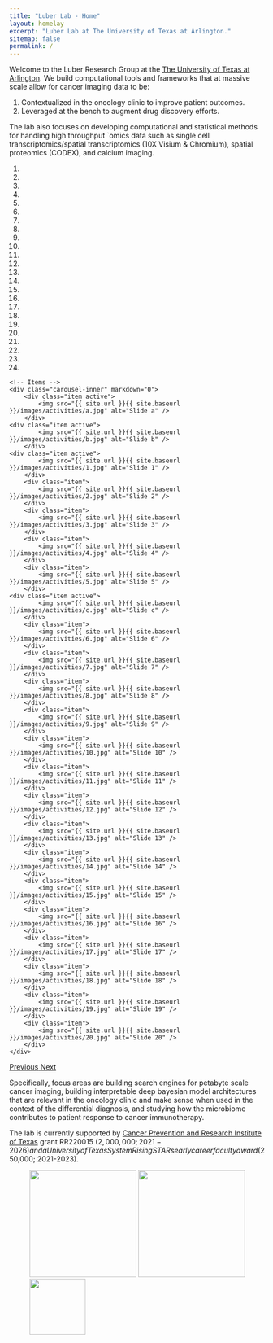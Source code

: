 ```yaml
---
title: "Luber Lab - Home"
layout: homelay
excerpt: "Luber Lab at The University of Texas at Arlington."
sitemap: false
permalink: /
---
```

Welcome to the Luber Research Group at the [The University of Texas at Arlington](https://www.uta.edu). We build computational tools and frameworks that at massive scale allow for cancer imaging data to be:
1. Contextualized in the oncology clinic to improve patient outcomes.
2. Leveraged at the bench to augment drug discovery efforts.

The lab also focuses on developing computational and statistical methods for handling high throughput `omics data such as single cell transcriptomics/spatial transcriptomics (10X Visium & Chromium), spatial proteomics (CODEX), and calcium imaging.

<div markdown="0" id="carousel" class="carousel slide" data-ride="carousel" data-interval="4000" data-pause="hover" >
    <!-- Menu -->
<ol class="carousel-indicators">
    <li data-target="#carousel" data-slide-to="0" class="active"></li>
    <li data-target="#carousel" data-slide-to="1"></li>
    <li data-target="#carousel" data-slide-to="2"></li>
    <li data-target="#carousel" data-slide-to="3"></li>
    <li data-target="#carousel" data-slide-to="4"></li>
    <li data-target="#carousel" data-slide-to="5"></li>
    <li data-target="#carousel" data-slide-to="6"></li>
    <li data-target="#carousel" data-slide-to="7"></li>
    <li data-target="#carousel" data-slide-to="8"></li>
    <li data-target="#carousel" data-slide-to="9"></li>
    <li data-target="#carousel" data-slide-to="10"></li>
    <li data-target="#carousel" data-slide-to="11"></li>
    <li data-target="#carousel" data-slide-to="12"></li>
    <li data-target="#carousel" data-slide-to="13"></li>
    <li data-target="#carousel" data-slide-to="14"></li>
    <li data-target="#carousel" data-slide-to="15"></li>
    <li data-target="#carousel" data-slide-to="16"></li>
    <li data-target="#carousel" data-slide-to="17"></li>
    <li data-target="#carousel" data-slide-to="18"></li>
    <li data-target="#carousel" data-slide-to="19"></li>
    <li data-target="#carousel" data-slide-to="20"></li>	
    <li data-target="#carousel" data-slide-to="21"></li>
    <li data-target="#carousel" data-slide-to="22"></li>
    <li data-target="#carousel" data-slide-to="23"></li>
</ol>

    <!-- Items -->
    <div class="carousel-inner" markdown="0">
        <div class="item active">
            <img src="{{ site.url }}{{ site.baseurl }}/images/activities/a.jpg" alt="Slide a" />
        </div>
	<div class="item active">
            <img src="{{ site.url }}{{ site.baseurl }}/images/activities/b.jpg" alt="Slide b" />
        </div>
	<div class="item active">
            <img src="{{ site.url }}{{ site.baseurl }}/images/activities/1.jpg" alt="Slide 1" />
        </div>
        <div class="item">
            <img src="{{ site.url }}{{ site.baseurl }}/images/activities/2.jpg" alt="Slide 2" />
        </div>
        <div class="item">
            <img src="{{ site.url }}{{ site.baseurl }}/images/activities/3.jpg" alt="Slide 3" />
        </div>
        <div class="item">
            <img src="{{ site.url }}{{ site.baseurl }}/images/activities/4.jpg" alt="Slide 4" />
        </div>
        <div class="item">
            <img src="{{ site.url }}{{ site.baseurl }}/images/activities/5.jpg" alt="Slide 5" />
        </div>
	<div class="item active">
            <img src="{{ site.url }}{{ site.baseurl }}/images/activities/c.jpg" alt="Slide c" />
        </div>
        <div class="item">
            <img src="{{ site.url }}{{ site.baseurl }}/images/activities/6.jpg" alt="Slide 6" />
        </div>
        <div class="item">
            <img src="{{ site.url }}{{ site.baseurl }}/images/activities/7.jpg" alt="Slide 7" />
        </div>
        <div class="item">
            <img src="{{ site.url }}{{ site.baseurl }}/images/activities/8.jpg" alt="Slide 8" />
        </div>
        <div class="item">
            <img src="{{ site.url }}{{ site.baseurl }}/images/activities/9.jpg" alt="Slide 9" />
        </div>
        <div class="item">
            <img src="{{ site.url }}{{ site.baseurl }}/images/activities/10.jpg" alt="Slide 10" />
        </div>
        <div class="item">
            <img src="{{ site.url }}{{ site.baseurl }}/images/activities/11.jpg" alt="Slide 11" />
        </div>
        <div class="item">
            <img src="{{ site.url }}{{ site.baseurl }}/images/activities/12.jpg" alt="Slide 12" />
        </div>
        <div class="item">
            <img src="{{ site.url }}{{ site.baseurl }}/images/activities/13.jpg" alt="Slide 13" />
        </div>
        <div class="item">
            <img src="{{ site.url }}{{ site.baseurl }}/images/activities/14.jpg" alt="Slide 14" />
        </div>
        <div class="item">
            <img src="{{ site.url }}{{ site.baseurl }}/images/activities/15.jpg" alt="Slide 15" />
        </div>
        <div class="item">
            <img src="{{ site.url }}{{ site.baseurl }}/images/activities/16.jpg" alt="Slide 16" />
        </div>
        <div class="item">
            <img src="{{ site.url }}{{ site.baseurl }}/images/activities/17.jpg" alt="Slide 17" />
        </div>
        <div class="item">
            <img src="{{ site.url }}{{ site.baseurl }}/images/activities/18.jpg" alt="Slide 18" />
        </div>
        <div class="item">
            <img src="{{ site.url }}{{ site.baseurl }}/images/activities/19.jpg" alt="Slide 19" />
        </div>
        <div class="item">
            <img src="{{ site.url }}{{ site.baseurl }}/images/activities/20.jpg" alt="Slide 20" />
        </div>
    </div>
  <a class="left carousel-control" href="#carousel" role="button" data-slide="prev">
    <span class="glyphicon glyphicon-chevron-left" aria-hidden="true"></span>
    <span class="sr-only">Previous</span>
  </a>
  <a class="right carousel-control" href="#carousel" role="button" data-slide="next">
    <span class="glyphicon glyphicon-chevron-right" aria-hidden="true"></span>
    <span class="sr-only">Next</span>
  </a>
</div>



Specifically, focus areas are building search engines for petabyte scale cancer imaging, building interpretable deep bayesian model architectures that are relevant in the oncology clinic and make sense when used in the context of the differential diagnosis, and studying how the microbiome contributes to patient response to cancer immunotherapy.

The lab is currently supported by [Cancer Prevention and Research Institute of Texas](https://www.cprit.state.tx.us) grant RR220015 ($2,000,000; 2021-2026) and a University of Texas System Rising STARs early career faculty award ($250,000; 2021-2023). 

<figure class="fourth">
  <img src="{{ site.url }}{{ site.baseurl }}/images/logopic/1.jpg" style="width: 210px">
  <img src="{{ site.url }}{{ site.baseurl }}/images/logopic/2.svg" style="width: 210px">
  <img src="{{ site.url }}{{ site.baseurl }}/images/logopic/4.jpeg" style="width: 110px">
</figure>

